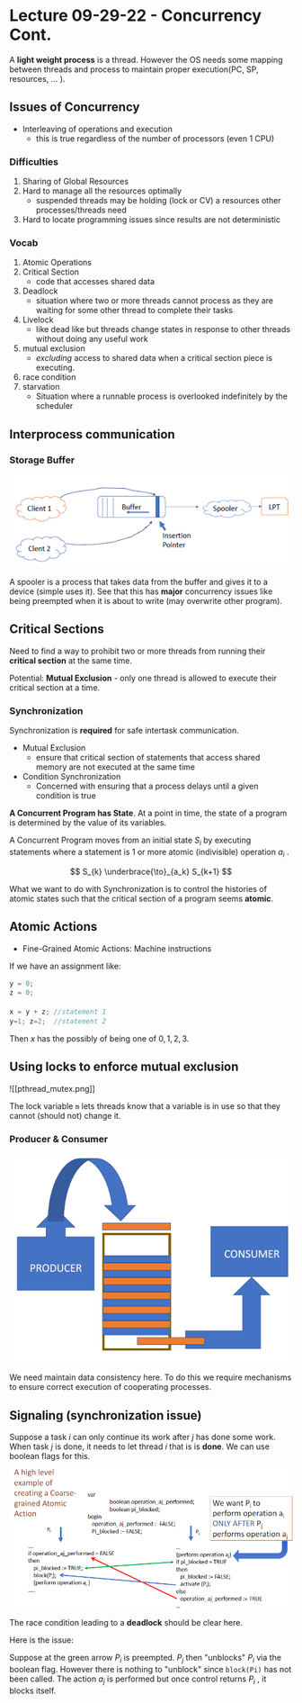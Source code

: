 # Lecture 09-29-22 - Concurrency Cont.
A **light weight process** is a thread. However the OS needs some mapping between threads and process to maintain proper execution(PC, SP, resources, $\dotso$  ).

## Issues of Concurrency
+ Interleaving of operations and execution
	+ this is true regardless of the number of processors (even 1 CPU)

### Difficulties
1. Sharing of Global Resources
2. Hard to manage all the resources optimally
	+ suspended threads may be holding (lock or CV) a resources other processes/threads need
3. Hard to locate programming issues since results are not deterministic

### Vocab
1. Atomic Operations
2. Critical Section 
	+	code that accesses shared data
3.	Deadlock
	+ situation where two or more threads cannot process as they are waiting for some other thread to complete their tasks
4. Livelock
	+ like dead like but threads change states in response to other threads without doing any useful work	
5.	mutual exclusion 
	+ *excluding* access to shared data when a critical section piece is executing.
6. race condition
7. starvation
	+ Situation where a runnable process is overlooked indefinitely by the scheduler	

## Interprocess communication
### Storage Buffer
![sto_buff](../../img/sto_buff.png)

A spooler is a process that takes data from the buffer and gives it to a device (simple uses it). See that this has **major** concurrency issues like being preempted when it is about to write (may overwrite other program). 

## Critical Sections
Need to find a way to prohibit two or more threads from running their **critical section** at the same time. 

Potential: **Mutual Exclusion** - only one thread is allowed to execute their critical section at a time.

### Synchronization
Synchronization is **required** for safe intertask communication.
+ Mutual Exclusion
	+ ensure that critical section of statements that access shared memory are not executed at the same time
+ Condition Synchronization
	+ Concerned with ensuring that a process delays until a given condition is true

**A Concurrent Program has State**.
At a point in time, the state of a program is determined by the value of its variables. 

A Concurrent Program moves from an initial state $S_i$ by executing statements where a statement is 1 or more atomic (indivisible) operation $a_i$ . 

$$
S_{k} \underbrace{\to}_{a_k} S_{k+1}
$$

What we want to do with Synchronization is to control the histories of atomic states such that the critical section of a program seems **atomic**. 

## Atomic Actions
- Fine-Grained Atomic Actions: Machine instructions

If we have an assignment like:
```c
y = 0;
z = 0;
	
x = y + z; //statement 1
y=1; z=2;  //statement 2
```

Then $x$ has the possibly of being one of $0, 1, 2, 3$.

## Using locks to enforce mutual exclusion
![[pthread_mutex.png]]

The lock variable `m` lets threads know that a variable is in use so that they cannot (should not) change it.

### Producer & Consumer
![Producer_Consumer](../../img/Producer_Consumer.png)

We need maintain data consistency here. To do this we require mechanisms to ensure correct execution of cooperating processes. 

## Signaling (synchronization issue)

Suppose a task $i$ can only continue its work after $j$ has done some work. When task $j$ is done, it needs to let thread $i$ that is is **done**. We can use boolean flags for this. 

![signaling_attempt](../../img/signaling_attempt.png)

The race condition leading to a **deadlock** should be clear here. 

Here is the issue:

Suppose at the green arrow $P_i$ is preempted. $P_j$ then "unblocks" $P_i$ via the boolean flag. However there is nothing to "unblock" since `block(Pi)` has not been called. The action $a_j$ is performed but once control returns $P_i$ , it blocks itself. 